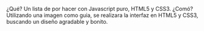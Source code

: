 ¿Qué?
Un lista de por hacer con Javascript puro, HTML5 y CSS3.
¿Comó?
Utilizando una imagen como guia, se realizara la interfaz en HTML5 y CSS3, buscando un diseño agradable y bonito.